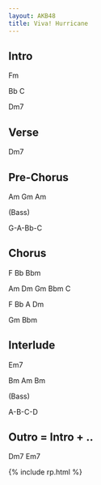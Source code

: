 ```yaml
---
layout: AKB48
title: Viva! Hurricane
---
```

## Intro 
Fm 

Bb C 

Dm7 

## Verse 
Dm7 

## Pre-Chorus 
Am Gm Am 

(Bass) 

G-A-Bb-C 

## Chorus 
F Bb Bbm 

Am Dm Gm Bbm C 

F Bb A Dm 

Gm Bbm 

## Interlude 
Em7 

Bm Am Bm 

(Bass) 

A-B-C-D 

## Outro = Intro + .. 
Dm7 Em7 

{% include rp.html %}
